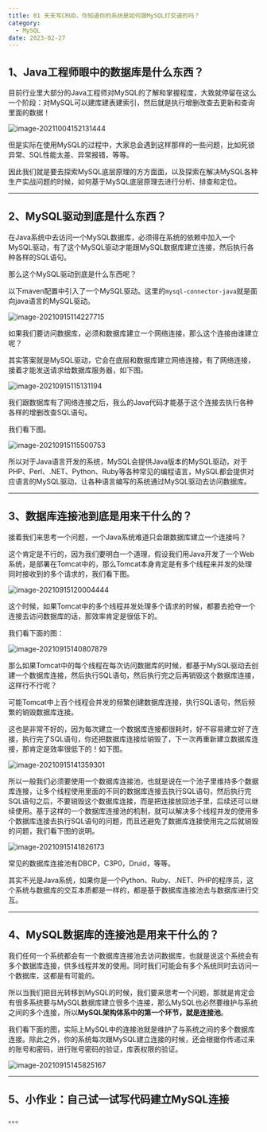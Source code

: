 ```yaml
---
title: 01 天天写CRUD，你知道你的系统是如何跟MySQL打交道的吗？
category:
  - MySQL
date: 2023-02-27
---
```


<!-- more -->


## 1、Java工程师眼中的数据库是什么东西？

目前行业里大部分的Java工程师对MySQL的了解和掌握程度，大致就停留在这么一个阶段：对MySQL可以建库建表建索引，然后就是执行增删改查去更新和查询里面的数据！

<img src="https://studyimages.oss-cn-beijing.aliyuncs.com/img/mysql/01-33/202210201122252.png" alt="image-20211004152131444"/>

但是实际在使用MySQL的过程中，大家总会遇到这样那样的一些问题，比如死锁异常、SQL性能太差、异常报错，等等。

因此我们就是要去探索MySQL底层原理的方方面面，以及探索在解决MySQL各种生产实战问题的时候，如何基于MySQL底层原理去进行分析、排查和定位。

***



## 2、MySQL驱动到底是什么东西？

在Java系统中去访问一个MySQL数据库，必须得在系统的依赖中加入一个MySQL驱动，有了这个MySQL驱动才能跟MySQL数据库建立连接，然后执行各种各样的SQL语句。

那么这个MySQL驱动到底是什么东西呢？

以下maven配置中引入了一个MySQL驱动。这里的`mysql-connector-java`就是面向java语言的MySQL驱动。

<img src="https://studyimages.oss-cn-beijing.aliyuncs.com/img/mysql/01-33/202210201122254.png" alt="image-20210915114227715"/>

如果我们要访问数据库，必须和数据库建立一个网络连接，那么这个连接由谁建立呢？

其实答案就是MySQL驱动，它会在底层和数据库建立网络连接，有了网络连接，接着才能发送请求给数据库服务器，如下图。

<img src="https://studyimages.oss-cn-beijing.aliyuncs.com/img/mysql/01-33/202210201122255.png" alt="image-20210915115131194"/>

我们跟数据库有了网络连接之后，我么的Java代码才能基于这个连接去执行各种各样的增删改查SQL语句。

我们看下图。

<img src="https://studyimages.oss-cn-beijing.aliyuncs.com/img/mysql/01-33/202210201122256.png" alt="image-20210915115500753"/>

所以对于Java语言开发的系统，MySQL会提供Java版本的MySQL驱动，对于PHP、Perl、.NET、Python、Ruby等各种常见的编程语言，MySQL都会提供对应语言的MySQL驱动，让各种语言编写的系统通过MySQL驱动去访问数据库。

***



## 3、数据库连接池到底是用来干什么的？

接着我们来思考一个问题，一个Java系统难道只会跟数据库建立一个连接吗？

这个肯定是不行的，因为我们要明白一个道理，假设我们用Java开发了一个Web系统，是部署在Tomcat中的，那么Tomcat本身肯定是有多个线程来并发的处理同时接收到的多个请求的，我们看下图。

<img src="https://studyimages.oss-cn-beijing.aliyuncs.com/img/mysql/01-33/202210201122257.png" alt="image-20210915120004444"/>

这个时候，如果Tomcat中的多个线程并发处理多个请求的时候，都要去抢夺一个连接去访问数据库的话，那效率肯定是很低下的。

我们看下面的图：

<img src="https://studyimages.oss-cn-beijing.aliyuncs.com/img/mysql/01-33/202210201122258.png" alt="image-20210915140807879"/>

那么如果Tomcat中的每个线程在每次访问数据库的时候，都基于MySQL驱动去创建一个数据库连接，然后执行SQL语句，然后执行完之后再销毁这个数据库连接，这样行不行呢？

可能Tomcat中上百个线程会并发的频繁创建数据库连接，执行SQL语句，然后频繁的销毁数据库连接。

这也是非常不好的，因为每次建立一个数据库连接都很耗时，好不容易建立好了连接，执行完了SQL语句，你还把数据库连接给销毁了，下一次再重新建立数据库连接，那肯定是效率很低下的！如下图。

<img src="https://studyimages.oss-cn-beijing.aliyuncs.com/img/mysql/01-33/202210201122259.png" alt="image-20210915141359301"/>

所以一般我们必须要使用一个数据库连接池，也就是说在一个池子里维持多个数据库连接，让多个线程使用里面的不同的数据库连接去执行SQL语句，然后执行完SQL语句之后，不要销毁这个数据库连接，而是把连接放回池子里，后续还可以继续使用。基于这样的一个数据库连接池的机制，就可以解决多个线程并发的使用多个数据库连接去执行SQL语句的问题，而且还避免了数据库连接使用完之后就销毁的问题，我们看下图的说明。

<img src="https://studyimages.oss-cn-beijing.aliyuncs.com/img/mysql/01-33/202210201122260.png" alt="image-20210915141826173"/>

常见的数据库连接池有DBCP，C3P0，Druid，等等。

其实不光是Java系统，如果你是一个Python、Ruby、.NET、PHP的程序员，这个系统与数据库的交互本质都是一样的，都是基于数据库连接池去与数据库进行交互。

***



## 4、MySQL数据库的连接池是用来干什么的？

我们任何一个系统都会有一个数据库连接池去访问数据库，也就是说这个系统会有多个数据库连接，供多线程并发的使用。同时我们可能会有多个系统同时去访问一个数据库，这都是有可能的。

所以当我们把目光转移到MySQL的时候，我们要来思考一个问题，那就是肯定会有很多系统要与MySQL数据库建立很多个连接，那么MySQL也必然要维护与系统之间的多个连接，所以**MySQL架构体系中的第一个环节，就是连接池**。

我们看下面的图，实际上MySQL中的连接池就是维护了与系统之间的多个数据库连接。除此之外，你的系统每次跟MySQL建立连接的时候，还会根据你传递过来的账号和密码，进行账号密码的验证，库表权限的验证。

<img src="https://studyimages.oss-cn-beijing.aliyuncs.com/img/mysql/01-33/202210201122261.png" alt="image-20210915145825167"/>



***

## 5、小作业：自己试一试写代码建立MySQL连接

。。。
